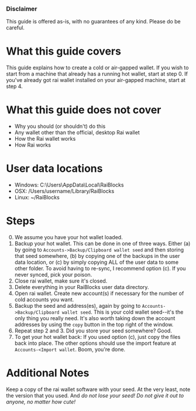 ### Disclaimer

This guide is offered as-is, with no guarantees of any kind. Please do be careful.

# What this guide covers

This guide explains how to create a cold or air-gapped wallet. If you wish to start from a machine that already has a running hot wallet, start at step 0. If you've already got rai wallet installed on your air-gapped machine, start at step 4.

# What this guide does not cover

* Why you should (or shouldn't) do this
* Any wallet other than the official, desktop Rai wallet
* How the Rai wallet works
* How Rai works

# User data locations

* Windows: C:\Users<user>\AppData\Local\RaiBlocks
* OSX: /Users/username/Library/RaiBlocks
* Linux: ~/RaiBlocks

# Steps

0. We assume you have your hot wallet loaded.
1. Backup your hot wallet. This can be done in one of three ways. Either (a) by going to `Accounts->Backup/Clipboard wallet seed` and then storing that seed somewhere, (b) by copying one of the backups in the user data location, or (c) by simply copying ALL of the user data to some other folder.  To avoid having to re-sync, I recommend option (c). If you never synced, pick your poison.
2. Close rai wallet, make sure it's closed.  
3. Delete everything in your RaiBlocks user data directory.
4. Open rai wallet. Create new account(s) if necessary for the number of cold accounts you want.
5. Backup the seed and address(es), again by going to `Accounts->Backup/Clipboard wallet seed`. This is your cold wallet seed--it's the only thing you really need. It's also worth taking down the account addresses by using the `copy` button in the top right of the window.
6. Repeat step 2 and 3.  Did you store your seed somewhere? Good.
7. To get your hot wallet back: If you used option (c), just copy the files back into place. The other options should use the import feature at `Accounts-<Import wallet`.  Boom, you're done.

# Additional Notes

Keep a copy of the rai wallet software with your seed. At the very least, note the version that you used.  And *do not lose your seed!*  *Do not give it out to anyone, no matter how cute!*